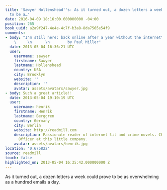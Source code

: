 ```yaml
---
title: 'Sawyer Hollenshead''s: As it turned out, a dozen letters a week could prove
  to be a…'
date: 2016-04-09 18:16:00.600000000 -04:00
position: 265
book_uuid: a2a9f247-4e4e-4c7f-b3a8-8da7565e54f9
comments:
- body: "I'm still here: back online after a year without the internet\n        \n
    \     \n      \n        by Paul Miller"
  date: 2013-05-04 16:36:21 UTC
  user:
    username: sawyer
    firstname: Sawyer
    lastname: Hollenshead
    country: USA
    city: Brooklyn
    website: ''
    description: ''
    avatar: assets/avatars/sawyer.jpg
- body: Such a great article!!
  date: 2013-05-04 19:10:19 UTC
  user:
    username: henrik
    firstname: Henrik
    lastname: Berggren
    country: Germany
    city: Berlin
    website: http://readmill.com
    description: Passionate reader of internet lit and crime novels. Chief Happiness
      Officer at this little company.
    avatar: assets/avatars/henrik.jpg
location: '0.675822'
source: readmill
touch: false
highlighted_on: 2013-05-04 16:35:42.000000000 Z
---
```


As it turned out, a dozen letters a week could prove to be as overwhelming as a hundred emails a day.